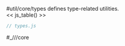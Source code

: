 #util/core/types defines type-related utilities.  
<< js_table() >>

```js_removed:types.js
// types.js
```

#_///core